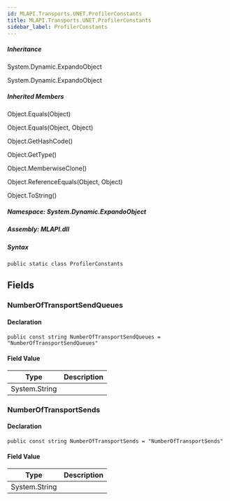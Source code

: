 ```yaml
---  
id: MLAPI.Transports.UNET.ProfilerConstants  
title: MLAPI.Transports.UNET.ProfilerConstants
sidebar_label: ProfilerConstants
---
```


<div class="markdown level0 summary">

</div>

<div class="markdown level0 conceptual">

</div>

<div class="inheritance">

##### Inheritance

<div class="level0">

System.Dynamic.ExpandoObject

</div>

<div class="level1">

System.Dynamic.ExpandoObject

</div>

</div>

<div class="inheritedMembers">

##### Inherited Members

<div>

Object.Equals(Object)

</div>

<div>

Object.Equals(Object, Object)

</div>

<div>

Object.GetHashCode()

</div>

<div>

Object.GetType()

</div>

<div>

Object.MemberwiseClone()

</div>

<div>

Object.ReferenceEquals(Object, Object)

</div>

<div>

Object.ToString()

</div>

</div>

##### **Namespace**: System.Dynamic.ExpandoObject

##### **Assembly**: MLAPI.dll

##### Syntax

    public static class ProfilerConstants

## Fields

### NumberOfTransportSendQueues

<div class="markdown level1 summary">

</div>

<div class="markdown level1 conceptual">

</div>

#### Declaration

    public const string NumberOfTransportSendQueues = "NumberOfTransportSendQueues"

#### Field Value

| Type          | Description |
|---------------|-------------|
| System.String |             |

### NumberOfTransportSends

<div class="markdown level1 summary">

</div>

<div class="markdown level1 conceptual">

</div>

#### Declaration

    public const string NumberOfTransportSends = "NumberOfTransportSends"

#### Field Value

| Type          | Description |
|---------------|-------------|
| System.String |             |
